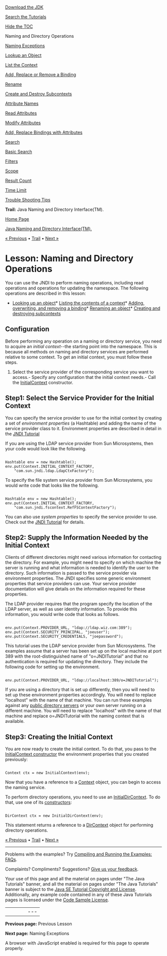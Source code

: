 [Download
the JDK](http://java.sun.com/javase/6/download.jsp)
  
[Search the
Tutorials](../../search.html)
  
[Hide the TOC](javascript:toggleLeft())

Naming and Directory Operations

[Naming Exceptions](exception.html)

[Lookup an Object](lookup.html)

[List the Context](list.html)

[Add, Replace or Remove a Binding](bind.html)

[Rename](rename.html)

[Create and Destroy Subcontexts](create.html)

[Attribute Names](attrnames.html)

[Read Attributes](getattrs.html)

[Modify Attributes](modattrs.html)

[Add, Replace Bindings with Attributes](bindattr.html)

[Search](search.html)

[Basic Search](basicsearch.html)

[Filters](filter.html)

[Scope](scope.html)

[Result Count](countlimit.html)

[Time Limit](timelimit.html)

[Trouble Shooting Tips](faq.html)

**Trail:** Java Naming and Directory Interface(TM).

[Home Page](../../index.html)
>
[Java Naming and Directory Interface(TM).](../index.html)

[« Previous](../software/index.html) • [Trail](../TOC.html) • [Next »](exception.html)

# Lesson: Naming and Directory Operations

You can use the JNDI to perform naming operations, including
read operations and operations
for updating the namespace.
The following operations are described in this lesson:

* [Looking up an object](lookup.html)* [Listing the contents of a context](list.html)* [Adding, overwriting, and removing a binding](bind.html)* [Renaming an object](rename.html)* [Creating and destroying subcontexts](create.html)

## Configuration

Before performing any operation on a naming or directory service,
you need to acquire an *initial context*--the
starting point into the namespace.
This is because all methods on naming and directory services
are performed relative to some context.
To get an initial context, you must follow these steps.

1. Select the service provider of the
   corresponding service you want to access.- Specify any configuration
     that the initial context needs.- Call the
       [InitialContext](http://download.oracle.com/javase/7/docs/api/javax/naming/InitialContext.html#constructor_detail) constructor.

## Step1: Select the Service Provider for the Initial Context

You can specify the service provider to use for the initial context
by creating a set of *environment properties* (a Hashtable)
and adding the name of the service provider class to it.
Environment properties are described in detail in the
[JNDI Tutorial](http://java.sun.com/products/jndi/tutorial/beyond/env/index.html) 

If you are using the LDAP service provider from Sun Microsystems,
then your code would look like the following.

```

Hashtable env = new Hashtable();
env.put(Context.INITIAL_CONTEXT_FACTORY, 
	"com.sun.jndi.ldap.LdapCtxFactory");

```

To specify the file system service provider from Sun Microsystems,
you would write code that looks like the following.

```

Hashtable env = new Hashtable();
env.put(Context.INITIAL_CONTEXT_FACTORY, 
	"com.sun.jndi.fscontext.RefFSContextFactory");

```

You can also use
*system properties*
to specify the service provider to use.
Check out the
[JNDI Tutorial](http://java.sun.com/products/jndi/tutorial/beyond/index.html)  for details.

## Step2: Supply the Information Needed by the Initial Context

Clients of different directories might need various information
for contacting the directory.
For example, you might need to specify on which machine the server is running
and what information is needed to identify the user to the directory.
Such information is passed to the service provider via
environment properties.
The JNDI specifies some generic environment properties that service
providers can use.
Your service provider documentation will give details on the
information required for these properties.

The LDAP provider requires that the program specify the location of the LDAP
server, as well as user identity information.
To provide this information,
you would write code that looks as follows.

```

env.put(Context.PROVIDER_URL, "ldap://ldap.wiz.com:389");
env.put(Context.SECURITY_PRINCIPAL, "joeuser");
env.put(Context.SECURITY_CREDENTIALS, "joepassword");

```

This tutorial uses the LDAP service provider from
Sun Microsystems.
The examples assume that a server has been set up
on the local machine at port 389 with the root-distinguished name of
"o=JNDITutorial" and that no authentication is required for
updating the directory. They include the following code for
setting up the environment.

```

env.put(Context.PROVIDER_URL, "ldap://localhost:389/o=JNDITutorial");

```

If you are using a directory that is set up differently,
then you will need to set up these environment properties accordingly.
You will need to replace "localhost" with the name of that machine.
You can run these examples against any
[public directory servers](../../jndi/software/index.html) or your own server running on a different machine.
You will need to replace "localhost" with the name of that machine
and replace o=JNDITutorial with the naming context that is
available.

## Step3: Creating the Initial Context

You are now ready to create the initial context.
To do that, you pass to the
[InitialContext constructor](http://download.oracle.com/javase/7/docs/api/javax/naming/InitialContext.html#constructor_detail) the environment properties that you created previously:

```

Context ctx = new InitialContext(env);

```

Now that you have a reference to a
[Context](http://download.oracle.com/javase/7/docs/api/javax/naming/Context.html) object,
you can begin to access the naming service.

To perform directory operations, you need to use an
[InitialDirContext](http://download.oracle.com/javase/7/docs/api/javax/naming/directory/InitialDirContext.html). To do that, use one of its
[constructors](http://download.oracle.com/javase/7/docs/api/javax/naming/directory/InitialDirContext.html#constructor_detail):

```

DirContext ctx = new InitialDirContext(env);

```

This statement returns a reference to a
[DirContext](http://download.oracle.com/javase/7/docs/api/javax/naming/directory/DirContext.html) object for performing directory operations.

[« Previous](../software/index.html)
•
[Trail](../TOC.html)
•
[Next »](exception.html)

---

Problems with the examples? Try [Compiling and Running
the Examples: FAQs](../../information/run-examples.html).
  
Complaints? Compliments? Suggestions? [Give
us your feedback](http://download.oracle.com/javase/feedback.html).

Your use of this page and all the material on pages under "The Java Tutorials" banner,
and all the material on pages under "The Java Tutorials" banner is subject to the [Java SE Tutorial Copyright
and License](../../information/license.html).
Additionally, any example code contained in any of these Java
Tutorials pages is licensed under the
[Code
Sample License](http://developers.sun.com/license/berkeley_license.html).

|  |  |  |  |  |
| --- | --- | --- | --- | --- |
| |  |  | | --- | --- | | duke image | Oracle logo | | [About Oracle](http://www.oracle.com/us/corporate/index.html) | [Oracle Technology Network](http://www.oracle.com/technology/index.html) | [Terms of Service](https://www.samplecode.oracle.com/servlets/CompulsoryClickThrough?type=TermsOfService) | Copyright © 1995, 2011 Oracle and/or its affiliates. All rights reserved. |

**Previous page:** Previous Lesson
  
**Next page:** Naming Exceptions




A browser with JavaScript enabled is required for this page to operate properly.